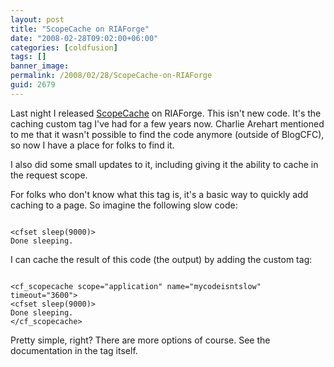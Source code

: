 ```yaml
---
layout: post
title: "ScopeCache on RIAForge"
date: "2008-02-28T09:02:00+06:00"
categories: [coldfusion]
tags: []
banner_image: 
permalink: /2008/02/28/ScopeCache-on-RIAForge
guid: 2679
---
```


Last night I released <a href="http://scopecache.riaforge.org/">ScopeCache</a> on RIAForge. This isn't new code. It's the caching custom tag I've had for a few years now. Charlie Arehart mentioned to me that it wasn't possible to find the code anymore (outside of BlogCFC), so now I have a place for folks to find it.

I also did some small updates to it, including giving it the ability to cache in the request scope. 

For folks who don't know what this tag is, it's a basic way to quickly add caching to a page. So imagine the following slow code:

<code>
&lt;cfset sleep(9000)&gt;
Done sleeping.
</code>

I can cache the result of this code (the output) by adding the custom tag:

<code>
&lt;cf_scopecache scope="application" name="mycodeisntslow" timeout="3600"&gt;
&lt;cfset sleep(9000)&gt;
Done sleeping.
&lt;/cf_scopecache&gt;
</code>

Pretty simple, right? There are more options of course. See the documentation in the tag itself.
